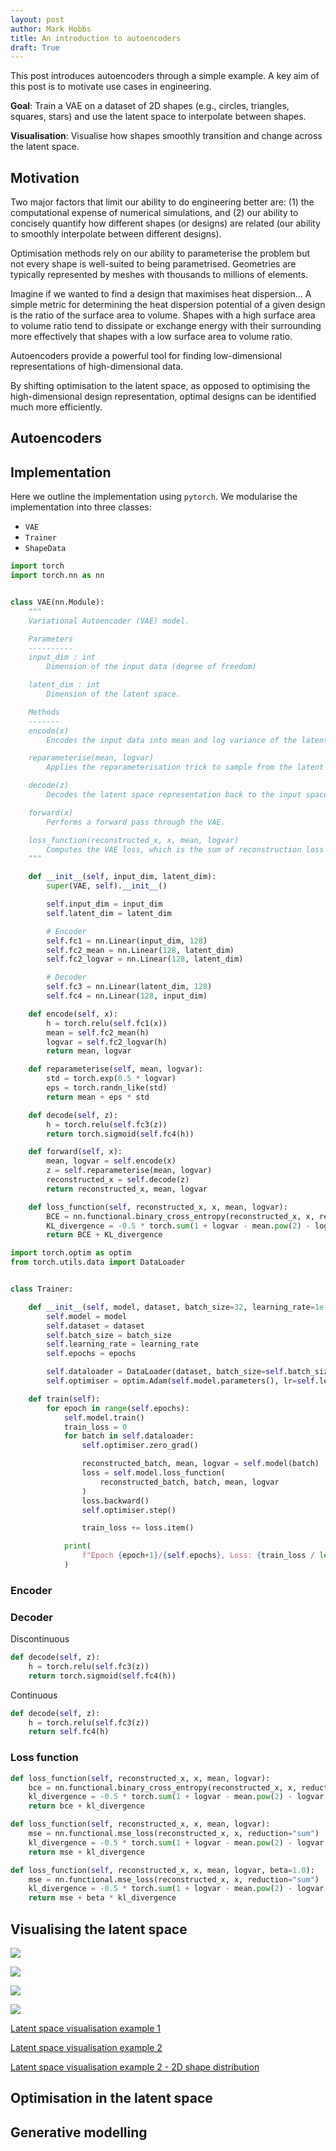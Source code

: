 ```yaml
---
layout: post
author: Mark Hobbs
title: An introduction to autoencoders
draft: True
---
```


This post introduces autoencoders through a simple example. A key aim of this post is to motivate use cases in engineering.

**Goal**: Train a VAE on a dataset of 2D shapes (e.g., circles, triangles, squares, stars) and use the latent space to interpolate between shapes.

**Visualisation**: Visualise how shapes smoothly transition and change across the latent space.

## Motivation

Two major factors that limit our ability to do engineering better are: (1) the computational expense of numerical simulations, and (2) our ability to concisely quantify how different shapes (or designs) are related (our ability to smoothly interpolate between different designs).

Optimisation methods rely on our ability to parameterise the problem but not every shape is well-suited to being parametrised. Geometries are typically represented by meshes with thousands to millions of elements.

Imagine if we wanted to find a design that maximises heat dispersion... A simple metric for determining the heat dispersion potential of a given design is the ratio of the surface area to volume. Shapes with a high surface area to volume ratio tend to dissipate or exchange energy with their surrounding more effectively that shapes with a low surface area to volume ratio.

Autoencoders provide a powerful tool for finding low-dimensional representations of high-dimensional data.

By shifting optimisation to the latent space, as opposed to optimising the high-dimensional design representation, optimal designs can be identified much more efficiently.

## Autoencoders

## Implementation

Here we outline the implementation using `pytorch`. We modularise the implementation into three classes:

- `VAE` 
- `Trainer` 
- `ShapeData`

```python
import torch
import torch.nn as nn


class VAE(nn.Module):
    """
    Variational Autoencoder (VAE) model.

    Parameters
    ----------
    input_dim : int
        Dimension of the input data (degree of freedom)

    latent_dim : int
        Dimension of the latent space.

    Methods
    -------
    encode(x)
        Encodes the input data into mean and log variance of the latent space

    reparameterise(mean, logvar)
        Applies the reparameterisation trick to sample from the latent space

    decode(z)
        Decodes the latent space representation back to the input space

    forward(x)
        Performs a forward pass through the VAE.

    loss_function(reconstructed_x, x, mean, logvar)
        Computes the VAE loss, which is the sum of reconstruction loss and KL divergence
    """

    def __init__(self, input_dim, latent_dim):
        super(VAE, self).__init__()

        self.input_dim = input_dim
        self.latent_dim = latent_dim

        # Encoder
        self.fc1 = nn.Linear(input_dim, 128)
        self.fc2_mean = nn.Linear(128, latent_dim)
        self.fc2_logvar = nn.Linear(128, latent_dim)

        # Decoder
        self.fc3 = nn.Linear(latent_dim, 128)
        self.fc4 = nn.Linear(128, input_dim)

    def encode(self, x):
        h = torch.relu(self.fc1(x))
        mean = self.fc2_mean(h)
        logvar = self.fc2_logvar(h)
        return mean, logvar

    def reparameterise(self, mean, logvar):
        std = torch.exp(0.5 * logvar)
        eps = torch.randn_like(std)
        return mean + eps * std

    def decode(self, z):
        h = torch.relu(self.fc3(z))
        return torch.sigmoid(self.fc4(h))

    def forward(self, x):
        mean, logvar = self.encode(x)
        z = self.reparameterise(mean, logvar)
        reconstructed_x = self.decode(z)
        return reconstructed_x, mean, logvar

    def loss_function(self, reconstructed_x, x, mean, logvar):
        BCE = nn.functional.binary_cross_entropy(reconstructed_x, x, reduction="sum")
        KL_divergence = -0.5 * torch.sum(1 + logvar - mean.pow(2) - logvar.exp())
        return BCE + KL_divergence
```

```python
import torch.optim as optim
from torch.utils.data import DataLoader


class Trainer:

    def __init__(self, model, dataset, batch_size=32, learning_rate=1e-3, epochs=50):
        self.model = model
        self.dataset = dataset
        self.batch_size = batch_size
        self.learning_rate = learning_rate
        self.epochs = epochs

        self.dataloader = DataLoader(dataset, batch_size=self.batch_size, shuffle=True)
        self.optimiser = optim.Adam(self.model.parameters(), lr=self.learning_rate)

    def train(self):
        for epoch in range(self.epochs):
            self.model.train()
            train_loss = 0
            for batch in self.dataloader:
                self.optimiser.zero_grad()

                reconstructed_batch, mean, logvar = self.model(batch)
                loss = self.model.loss_function(
                    reconstructed_batch, batch, mean, logvar
                )
                loss.backward()
                self.optimiser.step()

                train_loss += loss.item()

            print(
                f"Epoch {epoch+1}/{self.epochs}, Loss: {train_loss / len(self.dataloader)}"
            )
```
### Encoder

### Decoder

Discontinuous

```python
def decode(self, z):
    h = torch.relu(self.fc3(z))
    return torch.sigmoid(self.fc4(h))
```

Continuous

```python
def decode(self, z):
    h = torch.relu(self.fc3(z))
    return self.fc4(h)
```

### Loss function

```python
def loss_function(self, reconstructed_x, x, mean, logvar):
    bce = nn.functional.binary_cross_entropy(reconstructed_x, x, reduction="sum")
    kl_divergence = -0.5 * torch.sum(1 + logvar - mean.pow(2) - logvar.exp())
    return bce + kl_divergence
```

```python
def loss_function(self, reconstructed_x, x, mean, logvar):
    mse = nn.functional.mse_loss(reconstructed_x, x, reduction="sum")
    kl_divergence = -0.5 * torch.sum(1 + logvar - mean.pow(2) - logvar.exp())
    return mse + kl_divergence
```

```python
def loss_function(self, reconstructed_x, x, mean, logvar, beta=1.0):
    mse = nn.functional.mse_loss(reconstructed_x, x, reduction="sum")
    kl_divergence = -0.5 * torch.sum(1 + logvar - mean.pow(2) - logvar.exp())
    return mse + beta * kl_divergence
```

## Visualising the latent space

![](/assets/images/latent-space-grid-1.png)

![](/assets/images/latent-space-grid-2.png)

![](/assets/images/latent-space-visualisation.gif)

![](/assets/images/latent-space-points.gif)

[Latent space visualisation example 1](https://medium.com/@outerrencedl/a-simple-autoencoder-and-latent-space-visualization-with-pytorch-568e4cd2112a)

[Latent space visualisation example 2](https://towardsdatascience.com/difference-between-autoencoder-ae-and-variational-autoencoder-vae-ed7be1c038f2)

[Latent space visualisation example 2 - 2D shape distribution](https://www.youtube.com/watch?v=sV2FOdGqlX0&t=38s&ab_channel=AqeelAnwar)

## Optimisation in the latent space

## Generative modelling